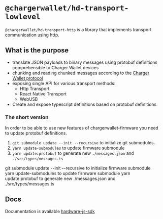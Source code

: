 # `@chargerwallet/hd-transport-lowlevel`

`@chargerwallet/hd-transport-http` is a library that implements transport communication using http.

## What is the purpose

- translate JSON payloads to binary messages using protobuf definitions comprehensible to Charger Wallet  devices
- chunking and reading chunked messages according to the [Charger Wallet  protocol](./protocol.md)
- exposing single API for various transport methods:
  - Http Transport
  - React Native Transport
  - WebUSB
- Create and expose typescript definitions based on protobuf definitions.

### The short version

In order to be able to use new features of chargerwallet-firmware you need to update protobuf definitions.

1. `git submodule update --init --recursive` to initialize git submodules.
1. `yarn update-submodules` to update firmware submodule
1. `yarn update:protobuf` to generate new `./messages.json` and `./src/types/messages.ts`

git submodule update --init --recursive to initialize firmware submodule
yarn update-submodules to update firmware submodule
yarn update:protobuf to generate new ./messages.json and ./src/types/messages.ts

## Docs

Documentation is available [hardware-js-sdk](https://developer.chargerwallet.com/connect-to-hardware/hardware-sdk/start)

